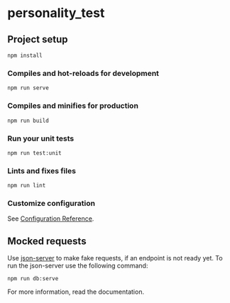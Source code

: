 # personality_test

## Project setup

```
npm install
```

### Compiles and hot-reloads for development

```
npm run serve
```

### Compiles and minifies for production

```
npm run build
```

### Run your unit tests

```
npm run test:unit
```

### Lints and fixes files

```
npm run lint
```

### Customize configuration

See [Configuration Reference](https://cli.vuejs.org/config/).

## Mocked requests

Use [json-server](https://github.com/typicode/json-server) to make fake requests, if an endpoint is not ready yet.
To run the json-server use the following command:

`npm run db:serve`

For more information, read the documentation.
